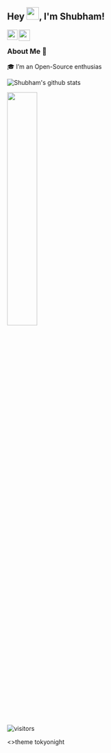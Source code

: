 ## Hey <img src="https://github.com/TheDudeThatCode/TheDudeThatCode/blob/master/Assets/Hi.gif" width="29px">, I'm Shubham!



<a href="https://www.linkedin.com/in/shubham-yadav-3848261aa">
  <img align="left" width="24px" src="https://cdn.jsdelivr.net/npm/simple-icons@v3/icons/linkedin.svg"  />
</a>
<a href="https://twitter.com/Shubham22121">
  <img align="left" width="26px" src="https://cdn.jsdelivr.net/npm/simple-icons@v3/icons/twitter.svg" />
</a>
<br />

### About Me 🚀
🎓 I’m an Open-Source enthusias

![Shubham's github stats](https://github-readme-stats.vercel.app/api?username=shubh22121&show_icons=true&hide_border=true)

<img width="37.2%" src="https://github-readme-stats.vercel.app/api/top-langs/?username=shubh22121&count_private=true&line_height=52">


![visitors](https://visitor-badge.laobi.icu/badge?page_id=shubh22121.shubh22121)


<>theme tokyonight
